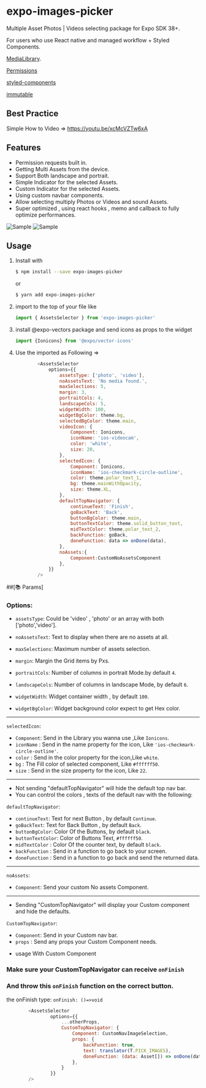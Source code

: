 # expo-images-picker

Multiple Asset Photos | Videos selecting package for Expo SDK 38+.

For users who use React native and managed workflow + Styled Components.


[MediaLibrary](https://docs.expo.io/versions/latest/sdk/media-library).

[Permissions](https://docs.expo.io/versions/latest/sdk/permissions)

[styled-components](https://github.com/styled-components)

[immutable](https://www.npmjs.com/package/immutable)


## Best Practice 

Simple How to Video => https://youtu.be/xcMcVZTw6xA

## Features
-   Permission requests built in.
-   Getting Multi Assets from the device.
-   Support Both landscape and portrait.
-   Simple Indicator for the selected Assets.
-   Custom Indicator for the selected Assets.
-   Using custom navbar components.
-   Allow selecting multiply Photos or Videos and sound Assets.
-   Super optimized , using react hooks , memo and callback to fully optimize performances.

![Sample](https://media3.giphy.com/media/ZFWKKTlEwqSQ6Fpyhb/giphy.gif)     ![Sample](https://media0.giphy.com/media/lp7uTaAD6uHRiSp5XR/giphy.gif)

## Usage

1. Install with
    ```bash
    $ npm install --save expo-images-picker
    ```
    or
    ```bash
    $ yarn add expo-images-picker
    ```
2. import to the top of your file like
    ```js
    import { AssetsSelector } from 'expo-images-picker'
    ```
   
3. install @expo-vectors package and send icons as props to the widget
    ```js
    import {Ionicons} from '@expo/vector-icons'
    ```
     
4. Use the imported as Following =>
    ```js
            <AssetsSelector
                options={{
                    assetsType: ['photo', 'video'],
                    noAssetsText: 'No media found.',
                    maxSelections: 5,
                    margin: 3,
                    portraitCols: 4,
                    landscapeCols: 5,
                    widgetWidth: 100,
                    widgetBgColor: theme.bg,
                    selectedBgColor: theme.main,
                    videoIcon: {
                        Component: Ionicons,
                        iconName: 'ios-videocam',
                        color: 'white',
                        size: 20,
                    },
                    selectedIcon: {
                        Component: Ionicons,
                        iconName: 'ios-checkmark-circle-outline',
                        color: theme.polar_text_1,
                        bg: theme.mainWithOpacity,
                        size: theme.XL,
                    },
                    defaultTopNavigator: {
                        continueText: 'Finish',
                        goBackText: 'Back',
                        buttonBgColor: theme.main,
                        buttonTextColor: theme.solid_button_text,
                        midTextColor: theme.polar_text_2,
                        backFunction: goBack,
                        doneFunction: data => onDone(data),
                    },
                    noAssets:{
                        Component:CustomNoAssetsComponent
                    },
                }}
            />
    ```

##[📚 Params]

### Options:

-   `assetsType`: Could be 'video' , 'photo' or an array with both ['photo','video'].

-   `noAssetsText`: Text to display when there are no assets at all.

-   `maxSelections`: Maximum number of assets selection.

-   `margin`: Margin the Grid items by Pxs.

-   `portraitCols`: Number of columns in portrait Mode.by default `4`.

-   `landscapeCols`: Number of columns in landscape Mode, by default `6`.

-   `widgetWidth`: Widget container width , by default `100`.

-   `widgetBgColor`: Widget background color expect to get Hex color.

-----------------------

 `selectedIcon`:
-  `Component`:    Send in the Library you wanna use ,Like `Ionicons`.
-  `iconName` :    Send in the name property for the icon, Like `'ios-checkmark-circle-outline'`.
-  `color` :       Send in the color property for the icon,Like `white`.
-  `bg` :          The Fill color of selected component, Like `#ffffff50`.
-  `size` :        Send in the size property for the icon, Like `22`.


-----------------------

- Not sending "defaultTopNavigator" will hide the default top nav bar.
- You can control the colors , texts of the default nav with the following:

 `defaultTopNavigator`:
-  `continueText`:      Text for next Button , by default `Continue`.
-  `goBackText`:        Text for Back Button , by default `Back`.
-  `buttonBgColor`:     Color Of the Buttons, by default `black`.
-  `buttonTextColor`:   Color of Buttons Text,  `#ffffff50`.
-  `midTextColor` :     Color Of the counter text, by default `black`.
-  `backFunction` :     Send in a function to go back to your screen.
-  `doneFunction` :     Send in a function to go back and send the returned data.

-----------------------

 `noAssets`:
-  `Component`:      Send your custom No assets Component.

-----------------------


- Sending "CustomTopNavigator" will display your Custom component and hide the defaults.

 `CustomTopNavigator`:
 
-  `Component`:    Send in your Custom nav bar.
-  `props` : Send any props your Custom Component needs.

* usage With Custom Component 

### Make sure your CustomTopNavigator can receive `onFinish`
### And throw this `onFinish` function on the correct button.
the onFinish type: `onFinish: ()=>void`

```js
        <AssetsSelector
                options={{
                    ...otherProps,
                    CustomTopNavigator: {
                        Component: CustomNavImageSelection,
                        props: {
                            backFunction: true,
                            text: translator(T.PICK_IMAGES),
                            doneFunction: (data: Asset[]) => onDone(data),
                        },
                    }
                }}
        />
```




